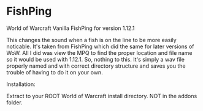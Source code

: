 # FishPing
World of Warcraft Vanilla FishPing for version 1.12.1

This changes the sound when a fish is on the line to be more easily noticable.  It's taken from FishPing which did the same for later versions of WoW.  All I did was view the MPQ to find the proper location and file name so it would be used with 1.12.1.
So, nothing to this.  It's simply a wav file properly named and with correct directory structure and saves you the trouble of having to do it on your own.

Installation:

Extract to your ROOT World of Warcraft install directory.  NOT in the addons folder.
